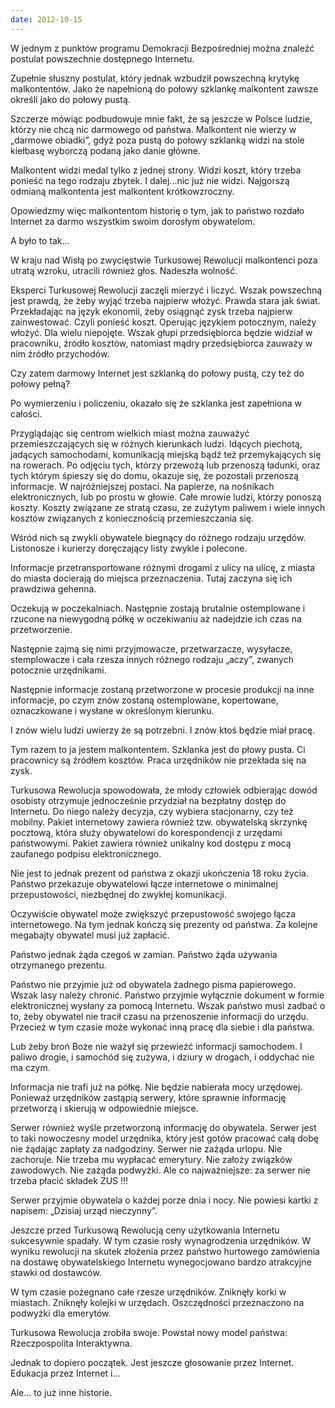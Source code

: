 ```yaml
---
date: 2012-10-15
---
```

W jednym z punktów programu Demokracji Bezpośredniej można znaleźć postulat powszechnie dostępnego Internetu.

Zupełnie słuszny postulat, który jednak wzbudził powszechną krytykę malkontentów. Jako że napełnioną do połowy szklankę malkontent zawsze określi jako do połowy pustą.

Szczerze mówiąc podbudowuje mnie fakt, że są jeszcze w Polsce ludzie, którzy nie chcą nic darmowego od państwa. Malkontent nie wierzy w „darmowe obiadki”, gdyż poza pustą do połowy szklanką widzi na stole kiełbasę wyborczą podaną jako danie główne.

Malkontent widzi medal tylko z jednej strony. Widzi koszt, który trzeba ponieść na tego rodzaju zbytek. I dalej...nic już nie widzi. Najgorszą odmianą malkontenta jest malkontent krótkowzroczny.

Opowiedzmy więc malkontentom historię o tym, jak to państwo rozdało Internet za darmo wszystkim swoim dorosłym obywatelom.

A było to tak...

W kraju nad Wisłą po zwycięstwie Turkusowej Rewolucji malkontenci poza utratą wzroku, utracili również głos. Nadeszła wolność.

Eksperci Turkusowej Rewolucji zaczęli mierzyć i liczyć. Wszak powszechną jest prawdą, że żeby wyjąć trzeba najpierw włożyć. Prawda stara jak świat. Przekładając na język ekonomii, żeby osiągnąć zysk trzeba najpierw zainwestować. Czyli ponieść koszt. Operując językiem potocznym, należy włożyć. Dla wielu niepojęte. Wszak głupi przedsiębiorca będzie widział w pracowniku, źródło kosztów, natomiast mądry przedsiębiorca zauważy w nim źródło przychodów.

Czy zatem darmowy Internet jest szklanką do połowy pustą, czy też do połowy pełną?

Po wymierzeniu i policzeniu, okazało się że szklanka jest zapełniona w całości.

Przyglądając się centrom wielkich miast można zauważyć przemieszczających się w różnych kierunkach ludzi. Idących piechotą, jadących samochodami, komunikacją miejską bądź też przemykających się na rowerach. Po odjęciu tych, którzy przewożą lub przenoszą ładunki, oraz tych którym śpieszy się do domu, okazuje się, że pozostali przenoszą informacje. W najróżniejszej postaci. Na papierze, na nośnikach elektronicznych, lub po prostu w głowie. Całe mrowie ludzi, którzy ponoszą koszty. Koszty związane ze stratą czasu, ze zużytym paliwem i wiele innych kosztów związanych z koniecznością przemieszczania się.

Wśród nich są zwykli obywatele biegnący do różnego rodzaju urzędów. Listonosze i kurierzy doręczający listy zwykle i polecone.

Informacje przetransportowane różnymi drogami z ulicy na ulicę, z miasta do miasta docierają do miejsca przeznaczenia. Tutaj zaczyna się ich prawdziwa gehenna.

Oczekują w poczekalniach. Następnie zostają brutalnie ostemplowane i rzucone na niewygodną półkę w oczekiwaniu aż nadejdzie ich czas na przetworzenie.

Następnie zajmą się nimi przyjmowacze, przetwarzacze, wysyłacze, stemplowacze i cała rzesza innych różnego rodzaju „aczy”, zwanych potocznie urzędnikami.

Następnie informacje zostaną przetworzone w procesie produkcji na inne informacje, po czym znów zostaną ostemplowane, kopertowane, oznaczkowane i wysłane w określonym kierunku.

I znów wielu ludzi uwierzy że są potrzebni. I znów ktoś będzie miał pracę.

Tym razem to ja jestem malkontentem. Szklanka jest do płowy pusta. Ci pracownicy są źródłem kosztów. Praca urzędników nie przekłada się na zysk.

Turkusowa Rewolucja spowodowała, że młody człowiek odbierając dowód osobisty otrzymuje jednocześnie przydział na bezpłatny dostęp do Internetu. Do niego należy decyzja, czy wybiera stacjonarny, czy też mobilny. Pakiet internetowy zawiera również tzw. obywatelską skrzynkę pocztową, która służy obywatelowi do korespondencji z urzędami państwowymi. Pakiet zawiera również unikalny kod dostępu z mocą zaufanego podpisu elektronicznego.

Nie jest to jednak prezent od państwa z okazji ukończenia 18 roku życia. Państwo przekazuje obywatelowi łącze internetowe o minimalnej przepustowości, niezbędnej do zwykłej komunikacji.

Oczywiście obywatel może zwiększyć przepustowość swojego łącza internetowego. Na tym jednak kończą się prezenty od państwa. Za kolejne megabajty obywatel musi już zapłacić.

Państwo jednak żąda czegoś w zamian. Państwo żąda używania otrzymanego prezentu.

Państwo nie przyjmie już od obywatela żadnego pisma papierowego. Wszak lasy należy chronić. Państwo przyjmie wyłącznie dokument w formie elektronicznej wysłany za pomocą Internetu. Wszak państwo musi zadbać o to, żeby obywatel nie tracił czasu na przenoszenie informacji do urzędu. Przecież w tym czasie może wykonać inną pracę dla siebie i dla państwa.

Lub żeby broń Boże nie ważył się przewieźć informacji samochodem. I paliwo drogie, i samochód się zużywa, i dziury w drogach, i oddychać nie ma czym.

Informacja nie trafi już na półkę. Nie będzie nabierała mocy urzędowej. Ponieważ urzędników zastąpią serwery, które sprawnie informację przetworzą i skierują w odpowiednie miejsce.

Serwer również wyśle przetworzoną informację do obywatela. Serwer jest to taki nowoczesny model urzędnika, który jest gotów pracować całą dobę nie żądając zapłaty za nadgodziny. Serwer nie zażąda urlopu. Nie zachoruje. Nie trzeba mu wypłacać emerytury. Nie założy związków zawodowych. Nie zażąda podwyżki. Ale co najważniejsze: za serwer nie trzeba płacić składek ZUS !!!

Serwer przyjmie obywatela o każdej porze dnia i nocy. Nie powiesi kartki z napisem: „Dzisiaj urząd nieczynny”.

Jeszcze przed Turkusową Rewolucją ceny użytkowania Internetu sukcesywnie spadały. W tym czasie rosły wynagrodzenia urzędników. W wyniku rewolucji na skutek złożenia przez państwo hurtowego zamówienia na dostawę obywatelskiego Internetu wynegocjowano bardzo atrakcyjne stawki od dostawców.

W tym czasie pożegnano całe rzesze urzędników. Zniknęły korki w miastach. Zniknęły kolejki w urzędach. Oszczędności przeznaczono na podwyżki dla emerytów.

Turkusowa Rewolucja zrobiła swoje. Powstał nowy model państwa: Rzeczpospolita Interaktywna.

Jednak to dopiero początek. Jest jeszcze głosowanie przez Internet. Edukacja przez Internet i...

Ale... to już inne historie.
